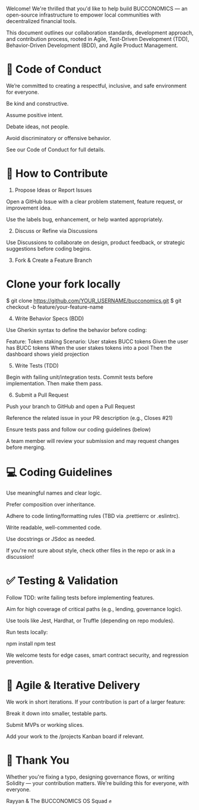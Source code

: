 Welcome! We're thrilled that you'd like to help build BUCCONOMICS — an open-source infrastructure to empower local communities with decentralized financial tools.

This document outlines our collaboration standards, development approach, and contribution process, rooted in Agile, Test-Driven Development (TDD), Behavior-Driven Development (BDD), and Agile Product Management.




# 🚦 Code of Conduct

We’re committed to creating a respectful, inclusive, and safe environment for everyone.

Be kind and constructive.

Assume positive intent.

Debate ideas, not people.

Avoid discriminatory or offensive behavior.

See our Code of Conduct for full details.




# 🚀 How to Contribute

1. Propose Ideas or Report Issues

Open a GitHub Issue with a clear problem statement, feature request, or improvement idea.

Use the labels bug, enhancement, or help wanted appropriately.


2. Discuss or Refine via Discussions

Use Discussions to collaborate on design, product feedback, or strategic suggestions before coding begins.


3. Fork & Create a Feature Branch

# Clone your fork locally
$ git clone https://github.com/YOUR_USERNAME/bucconomics.git
$ git checkout -b feature/your-feature-name


4. Write Behavior Specs (BDD)

Use Gherkin syntax to define the behavior before coding:

Feature: Token staking
  Scenario: User stakes BUCC tokens
    Given the user has BUCC tokens
    When the user stakes tokens into a pool
    Then the dashboard shows yield projection


5. Write Tests (TDD)

Begin with failing unit/integration tests. Commit tests before implementation. Then make them pass.


6. Submit a Pull Request

Push your branch to GitHub and open a Pull Request

Reference the related issue in your PR description (e.g., Closes #21)

Ensure tests pass and follow our coding guidelines (below)

A team member will review your submission and may request changes before merging.




# 💻 Coding Guidelines

Use meaningful names and clear logic.

Prefer composition over inheritance.

Adhere to code linting/formatting rules (TBD via .prettierrc or .eslintrc).

Write readable, well-commented code.

Use docstrings or JSdoc as needed.

If you're not sure about style, check other files in the repo or ask in a discussion!




# ✅ Testing & Validation

Follow TDD: write failing tests before implementing features.

Aim for high coverage of critical paths (e.g., lending, governance logic).

Use tools like Jest, Hardhat, or Truffle (depending on repo modules).

Run tests locally:

npm install
npm test

We welcome tests for edge cases, smart contract security, and regression prevention.




# 🔄 Agile & Iterative Delivery

We work in short iterations. If your contribution is part of a larger feature:

Break it down into smaller, testable parts.

Submit MVPs or working slices.

Add your work to the /projects Kanban board if relevant.





# 🙌 Thank You

Whether you're fixing a typo, designing governance flows, or writing Solidity — your contribution matters. We're building this for everyone, with everyone.

Rayyan & The BUCCONOMICS OS Squad ✊
